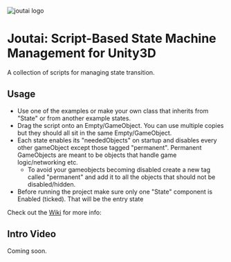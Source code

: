 ![joutai logo](https://github.com/joobei/Joutai/wiki/joutai-logo.png)
# Joutai: Script-Based State Machine Management for Unity3D
A collection of scripts for managing state transition.

## Usage
* Use one of the examples or make your own class that inherits from "State" or from another example states.
* Drag the script onto an Empty/GameObject. You can use multiple copies but they should all sit in the same Empty/GameObject.
* Each state enables its "neededObjects" on startup and disables every other gameObject except those tagged "permanent". Permanent GameObjects are meant to be objects that handle game logic/networking etc.
  * To avoid your gameobjects becoming disabled create a new tag called "permanent" and add it to all the objects that should not be disabled/hidden.
* Before running the project make sure only one "State" component is Enabled (ticked). That will be the entry state

Check out the [Wiki](https://github.com/joobei/Joutai/wiki) for more info:

## Intro Video
Coming soon.
